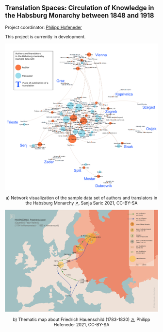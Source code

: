 ## Translation Spaces: Circulation of Knowledge in the Habsburg Monarchy between 1848 and 1918

<p>Project coordinator: <a href="https://homepage.uni-graz.at/de/philipp.hofeneder/" title="Philipp Hofeneder website" target="_blank">Philipp Hofeneder</a></p>
<p>This project is currently in development.</p>

![Image](authors_translators_places_legend.png)

<p align="center">a) Network visualization of the sample data set of authors and translators in the Habsburg Monarchy <a title="Open image in new tab" href="https://sanjasaric.github.io/HaDUe/authors_translators_places_legend.png" target="_blank">↗</a>, Sanja Saric 2021, CC-BY-SA</p>

![Image](Hauenschild3.jpg)

<p align="center">b) Thematic map about Friedrich Hauenschild (1783-1830) <a title="Open image in new tab" href="https://sanjasaric.github.io/HaDUe/Hauenschild3.jpg" target="_blank">↗</a>, Philipp Hofeneder 2021, CC-BY-SA</p>
